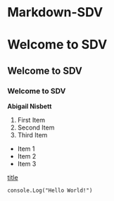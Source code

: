 # Markdown-SDV

# Welcome to SDV
## Welcome to SDV

### Welcome to SDV

**Abigail Nisbett**

1. First Item
2. Second Item
3. Third Item

- Item 1
- Item 2
- Item 3

[title](https://www.google.com/)

`console.Log("Hello World!")`